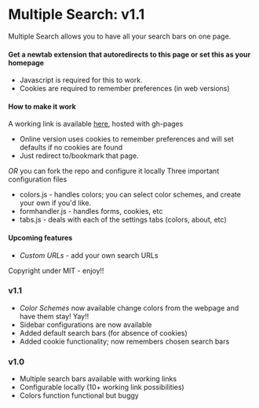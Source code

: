 # Multiple Search: v1.1

Multiple Search allows you to have all your search bars on one page. 

#### Get a newtab extension that autoredirects to this page or set this as your homepage
- Javascript is required for this to work.
- Cookies are required to remember preferences (in web versions)

#### How to make it work
A working link is available [here](http://liawesomesaucer.github.io/multiple-search/), hosted with gh-pages
- Online version uses cookies to remember preferences and will set defaults if no cookies are found
- Just redirect to/bookmark that page.

*OR* you can fork the repo and configure it locally
Three important configuration files
- colors.js - handles colors; you can select color schemes, and create your own if you'd like.
- formhandler.js - handles forms, cookies, etc
- tabs.js - deals with each of the settings tabs (colors, about, etc)

#### Upcoming features
- *Custom URLs* - add your own search URLs

Copyright under MIT - enjoy!!

### v1.1
- *Color Schemes* now available change colors from the webpage and have them stay!  Yay!!
- Sidebar configurations are now available
- Added default search bars (for absence of cookies)
- Added cookie functionality; now remembers chosen search bars

### v1.0
- Multiple search bars available with working links
- Configurable locally (10+ working link possibilities)
- Colors function functional but buggy
